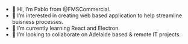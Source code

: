 - 👋 Hi, I’m Pablo from @FMSCommercial.
- 👀 I’m interested in creating web based application to help streamline buisness processes.
- 🌱 I’m currently learning React and Electron.
- 💞️ I’m looking to collaborate on Adelaide based & remote IT projects.

<!---
FMSCommercial/FMSCommercial is a ✨ special ✨ repository because its `README.md` (this file) appears on your GitHub profile.
You can click the Preview link to take a look at your changes.
--->
